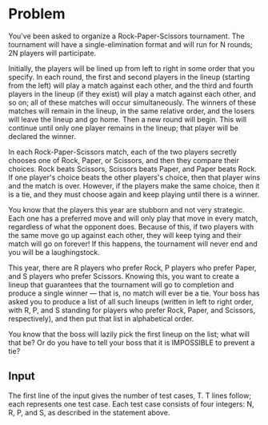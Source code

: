# Problem

You've been asked to organize a Rock-Paper-Scissors tournament. The tournament will have a single-elimination format and will run for N rounds; 2N players will participate.

Initially, the players will be lined up from left to right in some order that you specify. In each round, the first and second players in the lineup (starting from the left) will play a match against each other, and the third and fourth players in the lineup (if they exist) will play a match against each other, and so on; all of these matches will occur simultaneously. The winners of these matches will remain in the lineup, in the same relative order, and the losers will leave the lineup and go home. Then a new round will begin. This will continue until only one player remains in the lineup; that player will be declared the winner.

In each Rock-Paper-Scissors match, each of the two players secretly chooses one of Rock, Paper, or Scissors, and then they compare their choices. Rock beats Scissors, Scissors beats Paper, and Paper beats Rock. If one player's choice beats the other players's choice, then that player wins and the match is over. However, if the players make the same choice, then it is a tie, and they must choose again and keep playing until there is a winner.

You know that the players this year are stubborn and not very strategic. Each one has a preferred move and will only play that move in every match, regardless of what the opponent does. Because of this, if two players with the same move go up against each other, they will keep tying and their match will go on forever! If this happens, the tournament will never end and you will be a laughingstock.

This year, there are R players who prefer Rock, P players who prefer Paper, and S players who prefer Scissors. Knowing this, you want to create a lineup that guarantees that the tournament will go to completion and produce a single winner — that is, no match will ever be a tie. Your boss has asked you to produce a list of all such lineups (written in left to right order, with R, P, and S standing for players who prefer Rock, Paper, and Scissors, respectively), and then put that list in alphabetical order.

You know that the boss will lazily pick the first lineup on the list; what will that be? Or do you have to tell your boss that it is IMPOSSIBLE to prevent a tie?

## Input

The first line of the input gives the number of test cases, T. T lines follow; each represents one test case. Each test case consists of four integers: N, R, P, and S, as described in the statement above.
